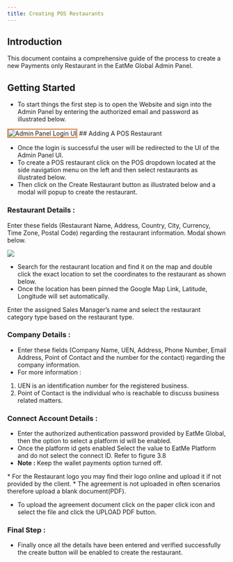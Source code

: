 ```yaml
---
title: Creating POS Restaurants
---
```

## Introduction

This document contains a comprehensive guide of the process to create a new Payments only Restaurant in the EatMe Global Admin Panel.

## Getting Started

* To start things the first step is to open the Website and sign into the Admin Panel by entering the authorized email and password as illustrated below.
<img src="/img/login-custom-.png" alt="Admin Panel Login UI" style="border: 2px solid #E27A39;" />
## Adding A POS Restaurant

* Once the login is successful the user will be redirected to the UI of the Admin Panel UI.
* To create a POS restaurant click on the POS dropdown located at the side navigation menu on the left and then select restaurants as illustrated below.
* Then click on the Create Restaurant button as illustrated below and a modal will popup to create the restaurant.

### Restaurant Details :

Enter these fields (Restaurant Name, Address, Country, City, Currency, Time Zone, Postal Code) regarding the restaurant information. Modal shown below.

![](/img/restaurant-details-custom-pos.png)

* Search for the restaurant location and find it on the map and double click the exact location to set the coordinates to the restaurant as shown below.
* Once the location has been pinned the Google Map Link, Latitude, Longitude will set automatically.

Enter the assigned Sales Manager’s name and select the restaurant category type based on the restaurant type.

### Company Details :

* Enter these fields (Company Name, UEN, Address, Phone Number, Email Address, Point of Contact and the number for the contact) regarding the company information. 
* For more information :

1. UEN is an identification number for the registered business.
2. Point of Contact is the individual who is reachable to discuss business related matters.

### Connect Account Details  :

* Enter the authorized authentication password provided by EatMe Global, then the option to select a platform id will be enabled.
* Once the platform id gets enabled Select the value to EatMe Platform and do not select the connect ID. Refer to figure 3.8
* **Note :** Keep the wallet payments option turned off.

\* For the Restaurant logo you may find their logo online and upload it if not provided by the client.
\* The agreement is not uploaded in often scenarios therefore upload a blank document(PDF).

* To upload the agreement document click on the paper click icon and select the file and click the UPLOAD PDF button. 

### Final Step :

* Finally once all the details have been entered and verified successfully the create button will be enabled to create the restaurant.
